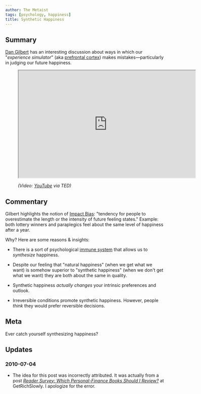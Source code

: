 ```yaml
---
author: The Metaist
tags: [psychology, happiness]
title: Synthetic Happiness
---
```


## Summary

<div class="entry-summary" markdown="1">

[Dan Gilbert](http://www.danielgilbert.com/) has an interesting discussion about
ways in which our "_experience simulator_" (aka
[prefrontal cortex](http://en.wikipedia.org/wiki/Prefrontal_cortex)) makes
mistakes&mdash;particularly in judging our future happiness.

</div>

<figure>
<iframe width="560" height="340" src="http://www.youtube.com/embed/LTO_dZUvbJA?rel=0" allowfullscreen></iframe>
<figcaption>
<address markdown="1">

(Video: [YouTube](http://www.youtube.com/watch?v=LTO_dZUvbJA) via TED)

</address>
</figcaption>
</figure><!--more-->

## Commentary

Gilbert highlights the notion of [Impact Bias](http://en.wikipedia.org/wiki/Impact_bias):
"tendency for people to overestimate the length or the intensity of future
feeling states." Example: both lottery winners and paraplegics feel about the
same level of happiness after a year.

Why? Here are some reasons & insights:

- There is a sort of psychological
  [immune system](http://en.wikipedia.org/wiki/Immune_system) that allows us
  to _synthesize_ happiness.

- Despite our feeling that "natural happiness" (when we get what we want) is
  somehow superior to "synthetic happiness" (when we don't get what we want)
  they are both about the same in quality.

- Synthetic happiness _actually changes_ your intrinsic preferences and
  outlook.

- Irreversible conditions promote synthetic happiness. However, people _think_
  they would prefer reversible decisions.

## Meta

Ever catch yourself synthesizing happiness?

## Updates

### <span class="rel-date" title="2010-07-04">2010-07-04</span>

- The idea for this post was incorrectly attributed. It was actually from a
  post <cite>[Reader Survey: Which Personal-Finance Books Should I Review?][grs-1]</cite>
  at <span class="vcard org fn">GetRichSlowly</span>. I apologize for the
  error.

[grs-1]: https://web.archive.org/web/20091026021840/http://www.getrichslowly.org/blog/2008/12/21/reader-survey-which-personal-finance-books-should-i-review/
